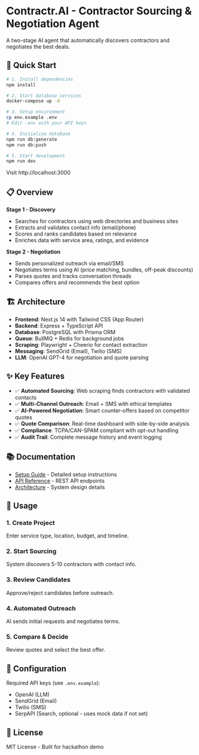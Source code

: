# Contractr.AI - Contractor Sourcing & Negotiation Agent

A two-stage AI agent that automatically discovers contractors and negotiates the best deals.

## 🚀 Quick Start

```bash
# 1. Install dependencies
npm install

# 2. Start database services
docker-compose up -d

# 3. Setup environment
cp env.example .env
# Edit .env with your API keys

# 4. Initialize database
npm run db:generate
npm run db:push

# 5. Start development
npm run dev
```

Visit http://localhost:3000

## 📋 Overview

**Stage 1 - Discovery**
- Searches for contractors using web directories and business sites
- Extracts and validates contact info (email/phone)
- Scores and ranks candidates based on relevance
- Enriches data with service area, ratings, and evidence

**Stage 2 - Negotiation**
- Sends personalized outreach via email/SMS
- Negotiates terms using AI (price matching, bundles, off-peak discounts)
- Parses quotes and tracks conversation threads
- Compares offers and recommends the best option

## 🏗️ Architecture

- **Frontend**: Next.js 14 with Tailwind CSS (App Router)
- **Backend**: Express + TypeScript API
- **Database**: PostgreSQL with Prisma ORM
- **Queue**: BullMQ + Redis for background jobs
- **Scraping**: Playwright + Cheerio for contact extraction
- **Messaging**: SendGrid (Email), Twilio (SMS)
- **LLM**: OpenAI GPT-4 for negotiation and quote parsing

## ✨ Key Features

- ✅ **Automated Sourcing**: Web scraping finds contractors with validated contacts
- ✅ **Multi-Channel Outreach**: Email + SMS with ethical templates
- ✅ **AI-Powered Negotiation**: Smart counter-offers based on competitor quotes
- ✅ **Quote Comparison**: Real-time dashboard with side-by-side analysis
- ✅ **Compliance**: TCPA/CAN-SPAM compliant with opt-out handling
- ✅ **Audit Trail**: Complete message history and event logging

## 📚 Documentation

- [Setup Guide](./SETUP.md) - Detailed setup instructions
- [API Reference](./docs/API.md) - REST API endpoints
- [Architecture](./docs/ARCHITECTURE.md) - System design details

## 🎯 Usage

### 1. Create Project
Enter service type, location, budget, and timeline.

### 2. Start Sourcing
System discovers 5-10 contractors with contact info.

### 3. Review Candidates
Approve/reject candidates before outreach.

### 4. Automated Outreach
AI sends initial requests and negotiates terms.

### 5. Compare & Decide
Review quotes and select the best offer.

## 🔧 Configuration

Required API keys (see `.env.example`):
- OpenAI (LLM)
- SendGrid (Email)
- Twilio (SMS)
- SerpAPI (Search, optional - uses mock data if not set)

## 📝 License

MIT License - Built for hackathon demo
